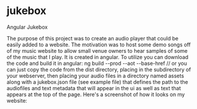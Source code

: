 # jukebox
Angular Jukebox

The purpose of this project was to create an audio player that could be easily added to a website.  The motivation was to host some demo songs off of my music website to allow small venue owners to hear samples of some of the music that I play.  It is created in angular.  To utilize you can download the code and build it in angular:
 ng build --prod --aot --base-href /<directory you will put files in>/
 or you can just copy the code from the dist directory, placing in the subdirectory of your webserver, then placing your audio files in a directory named assets along with a jukebox.json file (see example file) that defines the path to the audiofiles and text metadata that will appear in the ui as well as text that appears at the top of the page.
 Here's a screenshot of how it looks on my website:
 
